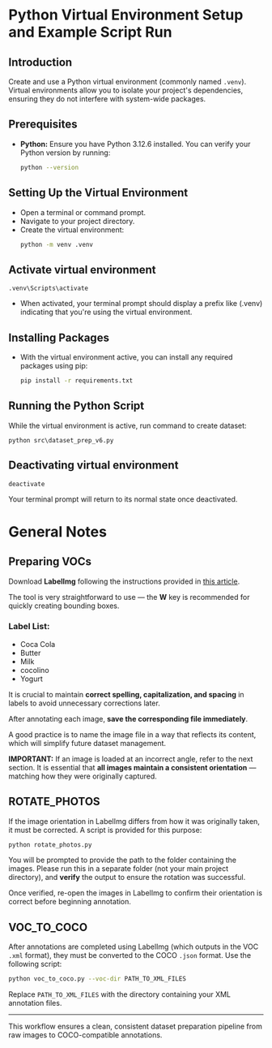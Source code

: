 # Python Virtual Environment Setup and Example Script Run

## Introduction
Create and use a Python virtual environment (commonly named `.venv`). Virtual environments allow you to isolate your project's dependencies, ensuring they do not interfere with system-wide packages.

## Prerequisites
- **Python:** Ensure you have Python 3.12.6 installed. You can verify your Python version by running:
  ```bash
  python --version
## Setting Up the Virtual Environment
- Open a terminal or command prompt.
- Navigate to your project directory.
- Create the virtual environment:
    ```bash
    python -m venv .venv
## Activate virtual environment

    .venv\Scripts\activate

- When activated, your terminal prompt should display a prefix like (.venv) indicating that you're using the virtual environment.

## Installing Packages
- With the virtual environment active, you can install any required packages using pip:

    ```bash
    pip install -r requirements.txt
## Running the Python Script
While the virtual environment is active, run command to create dataset:

    python src\dataset_prep_v6.py

## Deactivating virtual environment
    deactivate
Your terminal prompt will return to its normal state once deactivated.

# General Notes

## Preparing VOCs

Download **LabelImg** following the instructions provided in [this article](https://medium.com/deepquestai/object-detection-training-preparing-your-custom-dataset-6248679f0d1d).

The tool is very straightforward to use — the **W** key is recommended for quickly creating bounding boxes.

### Label List:
- Coca Cola
- Butter
- Milk
- cocolino
- Yogurt

It is crucial to maintain **correct spelling, capitalization, and spacing** in labels to avoid unnecessary corrections later.

After annotating each image, **save the corresponding file immediately**.

A good practice is to name the image file in a way that reflects its content, which will simplify future dataset management.

**IMPORTANT:** If an image is loaded at an incorrect angle, refer to the next section. It is essential that **all images maintain a consistent orientation** — matching how they were originally captured.

## ROTATE_PHOTOS

If the image orientation in LabelImg differs from how it was originally taken, it must be corrected. A script is provided for this purpose:

```bash
python rotate_photos.py
```

You will be prompted to provide the path to the folder containing the images. Please run this in a separate folder (not your main project directory), and **verify** the output to ensure the rotation was successful.

Once verified, re-open the images in LabelImg to confirm their orientation is correct before beginning annotation.

## VOC_TO_COCO

After annotations are completed using LabelImg (which outputs in the VOC `.xml` format), they must be converted to the COCO `.json` format. Use the following script:

```bash
python voc_to_coco.py --voc-dir PATH_TO_XML_FILES
```

Replace `PATH_TO_XML_FILES` with the directory containing your XML annotation files.

---

This workflow ensures a clean, consistent dataset preparation pipeline from raw images to COCO-compatible annotations.
